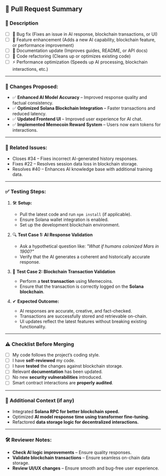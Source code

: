 ## 🚀 Pull Request Summary
### 📌 Description

- [ ] 🐞 Bug fix (Fixes an issue in AI response, blockchain transactions, or UI)
- [ ] 🚀 Feature enhancement (Adds a new AI capability, blockchain feature, or performance improvement)
- [ ] 📖 Documentation update (Improves guides, README, or API docs)
- [ ] 🔄 Code refactoring (Cleans up or optimizes existing code)
- [ ] ⚡ Performance optimization (Speeds up AI processing, blockchain interactions, etc.)

---

### 🔄 **Changes Proposed:**

- ✅ **Enhanced AI Model Accuracy** – Improved response quality and factual consistency.
- ✅ **Optimized Solana Blockchain Integration** – Faster transactions and reduced latency.
- ✅ **Updated Frontend UI** – Improved user experience for AI chat.
- ✅ **Implemented Memecoin Reward System** – Users now earn tokens for interactions.

---

### 🔗 **Related Issues:**

- Closes #34 – Fixes incorrect AI-generated history responses.
- Fixes #22 – Resolves session data loss in blockchain storage.
- Resolves #40 – Enhances AI knowledge base with additional training data.

---

### ✅ **Testing Steps:**

1. 🛠 **Setup:**
   - Pull the latest code and run `npm install` (if applicable).
   - Ensure Solana wallet integration is enabled.
   - Set up the development blockchain environment.

2. 🔍 **Test Case 1: AI Response Validation**
   - Ask a hypothetical question like: *"What if humans colonized Mars in 1900?"*
   - Verify that the AI generates a coherent and historically accurate response.

3. 🔄 **Test Case 2: Blockchain Transaction Validation**
   - Perform a **test transaction** using Memecoins.
   - Ensure that the transaction is correctly logged on the **Solana blockchain**.

4. ✔ **Expected Outcome:**
   - AI responses are accurate, creative, and fact-checked.
   - Transactions are successfully stored and retrievable on-chain.
   - UI updates reflect the latest features without breaking existing functionality.

---

### ⚠️ **Checklist Before Merging**
- [ ] My code follows the project’s coding style.
- [ ] I have **self-reviewed** my code.
- [ ] I have **tested** the changes against blockchain storage.
- [ ] Relevant **documentation** has been updated.
- [ ] No new **security vulnerabilities** introduced.
- [ ] Smart contract interactions are **properly audited**.

---

### 📌 **Additional Context (if any)**

- Integrated **Solana RPC for better blockchain speed.**
- Optimized **AI model response time using transformer fine-tuning.**
- Refactored **data storage logic for decentralized interactions.**

---

### 🛠 **Reviewer Notes:**

- **Check AI logic improvements** – Ensure quality responses.
- **Validate blockchain transactions** – Ensure seamless on-chain data storage.
- **Review UI/UX changes** – Ensure smooth and bug-free user experience.
